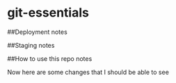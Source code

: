 # git-essentials

##Deployment notes

##Staging notes

##How to use this repo notes

Now here are some changes that I should be able to see
